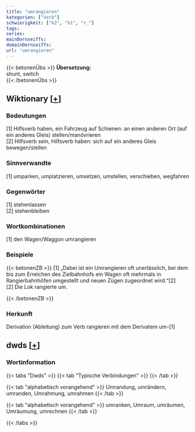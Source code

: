```yaml
---
title: "umrangieren"
kategorien: ["Verb"]
schwierigkeit: ["k2", "h1", "r_"]
tags:
series:
mainDornseiffs:
domainDornseiffs:
url: "umrangieren"
---
```


{{< betonenÜbs >}}
**Übersetzung:**  
shunt, switch  
{{< /betonenÜbs >}}

## Wiktionary [[+](https://de.wiktionary.org/wiki/umrangieren)]

### Bedeutungen
[1] Hilfsverb haben, ein Fahrzeug auf Schienen: an einen anderen Ort (auf ein anderes Gleis) stellen/manövrieren  
[2] Hilfsverb sein, Hilfsverb haben: sich auf ein anderes Gleis bewegen/stellen  

### Sinnverwandte
[1] umparken, umplatzieren, umsetzen, umstellen, verschieben, wegfahren  

### Gegenwörter
[1] stehenlassen  
[2] stehenbleiben  

### Wortkombinationen
[1] den Wagen/Waggon umrangieren  

### Beispiele
{{< betonenZB >}}
[1] „Dabei ist ein Umrangieren oft unerlässlich, bei dem bis zum Erreichen des Zielbahnhofs ein Wagen oft mehrmals in Rangierbahnhöfen umgestellt und neuen Zügen zugeordnet wird.“[2]  
[2] Die Lok rangierte um.  

{{< /betonenZB >}}
### Herkunft
Derivation (Ableitung) zum Verb rangieren mit dem Derivatem um-[1]  



## dwds [[+](https://www.dwds.de/wb/umrangieren)]

### Wortinformation
{{< tabs "Dwds" >}}
{{< tab "Typische Verbindungen" >}}
{{< /tab >}}

{{< tab "alphabetisch vorangehend" >}}
Umrandung, umrändern, umranden, Umrahmung, umrahmen
{{< /tab >}}

{{< tab "alphabetisch vorangehend" >}}
umranken, Umraum, umräumen, Umräumung, umrechnen
{{< /tab >}}

{{< /tabs >}}


